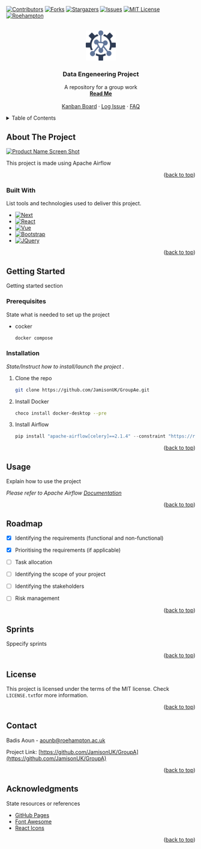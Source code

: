 <a name="readme-top"></a>

<!-- PROJECT SHIELDS
*** https://www.markdownguide.org/basic-syntax/#reference-style-links
-->

[![Contributors][contributors-shield]][contributors-url]
[![Forks][forks-shield]][forks-url]
[![Stargazers][stars-shield]][stars-url]
[![Issues][issues-shield]][issues-url]
[![MIT License][license-shield]][license-url]
[![Roehampton][Roehampton-shield]][Roehampton-url]



<!-- PROJECT LOGO -->
<br />
<div align="center">
  <a href="https://github.com/othneildrew/Best-README-Template">
    <img src="images/logo.png" alt="Logo" width="80" height="80">
  </a>

  <h3 align="center">Data Engeneering Project</h3>

  <p align="center">
    A repository for a group work
    <br />
    <a href="https://github.com/users/JamisonUK/GroupA/ReadME.md"><strong>Read Me</strong></a>
    <br />
    <br />
    <a href="https://github.com/users/JamisonUK/projects/1">Kanban Board</a>
    ·
    <a href="https://github.com/JamisonUK/GroupA/issues">Log Issue</a>
    ·
    <a href="https://github.com/JamisonUK/GroupA/FAQ.md">FAQ</a>
  </p>
</div>



<!-- TABLE OF CONTENTS -->
<details>
  <summary>Table of Contents</summary>
  <ol>
    <li>
      <a href="#about-the-project">About The Project</a>
      <ul>
        <li><a href="#built-with">Built With</a></li>
      </ul>
    </li>
    <li>
      <a href="#getting-started">Getting Started</a>
      <ul>
        <li><a href="#prerequisites">Prerequisites</a></li>
        <li><a href="#installation">Installation</a></li>
      </ul>
    </li>
    <li><a href="#usage">Usage</a></li>
    <li><a href="#roadmap">Roadmap</a></li>
    <li><a href="#contributing">Contributing</a></li>
    <li><a href="#license">License</a></li>
    <li><a href="#contact">Contact</a></li>
    <li><a href="#acknowledgments">Acknowledgments</a></li>
  </ol>
</details>



<!-- ABOUT THE PROJECT -->
## About The Project

[![Product Name Screen Shot][product-screenshot]](https://airflow.apache.org/)

This project is made using Apache Airflow

<!-- Back to top -->
<p align="right">(<a href="#readme-top">back to top</a>)</p>


### Built With

List tools and technologies used to deliver this project.

* [![Next][Next.js]][Next-url]
* [![React][React.js]][React-url]
* [![Vue][Vue.js]][Vue-url]
* [![Bootstrap][Bootstrap.com]][Bootstrap-url]
* [![JQuery][JQuery.com]][JQuery-url]

<p align="right">(<a href="#readme-top">back to top</a>)</p>



<!-- GETTING STARTED -->
## Getting Started

Getting started section

### Prerequisites

State what is needed to set up the project
* cocker
  ```sh
  docker compose
  ```

### Installation

_State/Instruct how to install/launch the project ._

1. Clone the repo
   ```sh
   git clone https://github.com/JamisonUK/GroupAe.git
   ```
2. Install Docker
   ```sh
   choco install docker-desktop --pre
   ```
3. Install Airflow
   ```js
   pip install "apache-airflow[celery]==2.1.4" --constraint "https://raw.githubusercontent.com/apache/airflow/constraints-2.1.4/constraints-3.6.txt"
   ```

<p align="right">(<a href="#readme-top">back to top</a>)</p>



<!-- USAGE EXAMPLES -->
## Usage

Explain how to use the project

_Please refer to Apache Airflow [Documentation](https://airflow.apache.org/)_

<p align="right">(<a href="#readme-top">back to top</a>)</p>



<!-- ROADMAP -->
## Roadmap

- [x] Identifying the requirements (functional and non-functional)
- [x] Prioritising the requirements (if applicable)
- [ ] Task allocation
- [ ] Identifying the scope of your project
- [ ] Identifying the stakeholders
- [ ] Risk management



<p align="right">(<a href="#readme-top">back to top</a>)</p>



<!-- CONTRIBUTING -->
## Sprints

Sppecify sprints



<p align="right">(<a href="#readme-top">back to top</a>)</p>



<!-- LICENSE -->
## License

This project is licensed under the terms of the MIT license. Check `LICENSE.txt`for more information.

<p align="right">(<a href="#readme-top">back to top</a>)</p>



<!-- CONTACT -->
## Contact

Badis Aoun  - aounb@roehampton.ac.uk

Project Link: [https://github.com/JamisonUK/GroupA](https://github.com/JamisonUK/GroupA)

<p align="right">(<a href="#readme-top">back to top</a>)</p>



<!-- ACKNOWLEDGMENTS -->
## Acknowledgments

State resources or references

* [GitHub Pages](https://pages.github.com)
* [Font Awesome](https://fontawesome.com)
* [React Icons](https://react-icons.github.io/react-icons/search)

<p align="right">(<a href="#readme-top">back to top</a>)</p>



<!-- MARKDOWN LINKS & IMAGES -->
<!-- https://www.markdownguide.org/basic-syntax/#reference-style-links -->
[contributors-shield]: https://img.shields.io/github/contributors/JamisonUK/GroupA
[contributors-url]: https://github.com/JamisonUK/GroupA/graphs/contributors
[forks-shield]: https://img.shields.io/github/forks/JamisonUK/GroupA?style=social
[forks-url]: https://github.com/JamisonUK/GroupA/network/members
[stars-shield]: https://img.shields.io/github/stars/JamisonUK/GroupA?style=social
[stars-url]: https://github.com/JamisonUK/GroupA/stargazers
[issues-shield]: https://img.shields.io/github/issues/JamisonUK/GroupA
[issues-url]: https://github.com/JamisonUK/GroupA/issues
[license-shield]: https://img.shields.io/github/license/JamisonUK/GroupA
[license-url]: https://github.com/JamisonUK/GroupA/master/LICENSE.txt
[Roehampton-shield]: https://img.shields.io/badge/-Roehmpton%20University-brightgreen
[Roehampton-url]: https://www.roehampton.ac.uk
[product-screenshot]: images/screenshot.png
[Next.js]: https://img.shields.io/badge/next.js-000000?style=for-the-badge&logo=nextdotjs&logoColor=white
[Next-url]: https://nextjs.org/
[React.js]: https://img.shields.io/badge/React-20232A?style=for-the-badge&logo=react&logoColor=61DAFB
[React-url]: https://reactjs.org/
[Vue.js]: https://img.shields.io/badge/Vue.js-35495E?style=for-the-badge&logo=vuedotjs&logoColor=4FC08D
[Vue-url]: https://vuejs.org/
[Angular.io]: https://img.shields.io/badge/Angular-DD0031?style=for-the-badge&logo=angular&logoColor=white
[Angular-url]: https://angular.io/
[Svelte.dev]: https://img.shields.io/badge/Svelte-4A4A55?style=for-the-badge&logo=svelte&logoColor=FF3E00
[Svelte-url]: https://svelte.dev/
[Laravel.com]: https://img.shields.io/badge/Laravel-FF2D20?style=for-the-badge&logo=laravel&logoColor=white
[Laravel-url]: https://laravel.com
[Bootstrap.com]: https://img.shields.io/badge/Bootstrap-563D7C?style=for-the-badge&logo=bootstrap&logoColor=white
[Bootstrap-url]: https://getbootstrap.com
[JQuery.com]: https://img.shields.io/badge/jQuery-0769AD?style=for-the-badge&logo=jquery&logoColor=white
[JQuery-url]: https://jquery.com 
